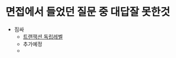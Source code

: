 # 면접에서 들었던 질문 중 대답잘 못한것
- 짐싸
  * [트랜잭션 독립레벨](../DataBase/document/isolationLevel.md)
  *  추가예정
  *  
